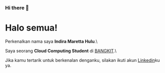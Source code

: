### Hi there 👋

# Halo semua! 

Perkenalkan nama saya **Indira Maretta Hulu**.\

Saya seorang **Cloud Computing Student** di [BANGKIT](https://www.dicoding.com/).\


Jika kamu tertarik untuk berkenalan denganku, silakan ikuti akun [Linkedin](https://www.linkedin.com/in/indira-hulu/)ku ya.

